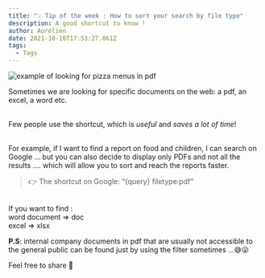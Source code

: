 ```yaml
---
title: "💡 Tip of the week : How to sort your search by file type"
description: A good shortcut to know !
author: Aurélien
date: 2021-10-16T17:53:27.061Z
tags:
  - Tags
---
```

![](/static/img/filetype.png "example of looking for pizza menus in pdf")

Sometimes we are looking for specific documents on the web: a pdf, an excel, a word etc.

\
Few people use the shortcut, which is *useful* and *saves a lot of time*!

\
For example, if I want to find a report on food and children, I can search on Google … but you can also decide to display only PDFs and not all the results …. which will allow you to sort and reach the reports faster.

> 👉 The shortcut on Google: “{query} filetype:pdf”

\
If you want to find : \
word document => doc\
excel => xlsx

**P.S**: internal company documents in pdf that are usually not accessible to the general public can be found just by using the filter sometimes ...😅😮 

Feel free to share 🙏

